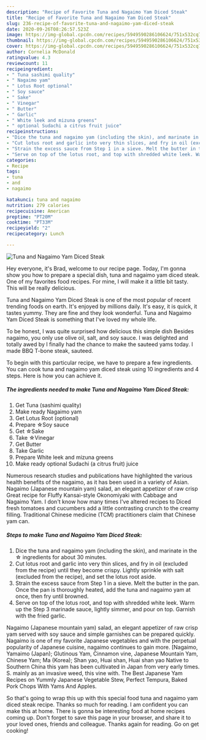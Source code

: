 ```yaml
---
description: "Recipe of Favorite Tuna and Nagaimo Yam Diced Steak"
title: "Recipe of Favorite Tuna and Nagaimo Yam Diced Steak"
slug: 236-recipe-of-favorite-tuna-and-nagaimo-yam-diced-steak
date: 2020-09-26T08:26:57.523Z
image: https://img-global.cpcdn.com/recipes/5949590286106624/751x532cq70/tuna-and-nagaimo-yam-diced-steak-recipe-main-photo.jpg
thumbnail: https://img-global.cpcdn.com/recipes/5949590286106624/751x532cq70/tuna-and-nagaimo-yam-diced-steak-recipe-main-photo.jpg
cover: https://img-global.cpcdn.com/recipes/5949590286106624/751x532cq70/tuna-and-nagaimo-yam-diced-steak-recipe-main-photo.jpg
author: Cornelia McDonald
ratingvalue: 4.3
reviewcount: 11
recipeingredient:
- " Tuna sashimi quality"
- " Nagaimo yam"
- " Lotus Root optional"
- " Soy sauce"
- " Sake"
- " Vinegar"
- " Butter"
- " Garlic"
- " White leek and mizuna greens"
- " optional Sudachi a citrus fruit juice"
recipeinstructions:
- "Dice the tuna and nagaimo yam (including the skin), and marinate in the ☆ ingredients for about 30 minutes."
- "Cut lotus root and garlic into very thin slices, and fry in oil (excluded from the recipe) until they become crispy. Lightly sprinkle with salt (excluded from the recipe), and set the lotus root aside."
- "Strain the excess sauce from Step 1 in a sieve. Melt the butter in the pan. Once the pan is thoroughly heated, add the tuna and nagaimo yam at once, then fry until browned."
- "Serve on top of the lotus root, and top with shredded white leek. Warm up the Step 3 marinade sauce, lightly simmer, and pour on top. Garnish with the fried garlic."
categories:
- Recipe
tags:
- tuna
- and
- nagaimo

katakunci: tuna and nagaimo 
nutrition: 279 calories
recipecuisine: American
preptime: "PT20M"
cooktime: "PT33M"
recipeyield: "2"
recipecategory: Lunch

---
```



![Tuna and Nagaimo Yam Diced Steak](https://img-global.cpcdn.com/recipes/5949590286106624/751x532cq70/tuna-and-nagaimo-yam-diced-steak-recipe-main-photo.jpg)

Hey everyone, it's Brad, welcome to our recipe page. Today, I'm gonna show you how to prepare a special dish, tuna and nagaimo yam diced steak. One of my favorites food recipes. For mine, I will make it a little bit tasty. This will be really delicious.

Tuna and Nagaimo Yam Diced Steak is one of the most popular of recent trending foods on earth. It's enjoyed by millions daily. It's easy, it is quick, it tastes yummy. They are fine and they look wonderful. Tuna and Nagaimo Yam Diced Steak is something that I've loved my whole life.

To be honest, I was quite surprised how delicious this simple dish Besides nagaimo, you only use olive oil, salt, and soy sauce. I was delighted and totally awed by I finally had the chance to make the sauteed yams today. I made BBQ T-bone steak, sauteed.


To begin with this particular recipe, we have to prepare a few ingredients. You can cook tuna and nagaimo yam diced steak using 10 ingredients and 4 steps. Here is how you can achieve it.

<!--inarticleads1-->

##### The ingredients needed to make Tuna and Nagaimo Yam Diced Steak:

1. Get  Tuna (sashimi quality)
1. Make ready  Nagaimo yam
1. Get  Lotus Root (optional)
1. Prepare  ☆Soy sauce
1. Get  ☆Sake
1. Take  ☆Vinegar
1. Get  Butter
1. Take  Garlic
1. Prepare  White leek and mizuna greens
1. Make ready  optional Sudachi (a citrus fruit) juice


Numerous research studies and publications have highlighted the various health benefits of the nagaimo, as it has been used in a variety of Asian. Nagaimo (Japanese mountain yam) salad, an elegant appetizer of raw crisp Great recipe for Fluffy Kansai-style Okonomiyaki with Cabbage and Nagaimo Yam. I don&#39;t know how many times I&#39;ve altered recipes to Diced fresh tomatoes and cucumbers add a little contrasting crunch to the creamy filling. Traditional Chinese medicine (TCM) practitioners claim that Chinese yam can. 

<!--inarticleads2-->

##### Steps to make Tuna and Nagaimo Yam Diced Steak:

1. Dice the tuna and nagaimo yam (including the skin), and marinate in the ☆ ingredients for about 30 minutes.
1. Cut lotus root and garlic into very thin slices, and fry in oil (excluded from the recipe) until they become crispy. Lightly sprinkle with salt (excluded from the recipe), and set the lotus root aside.
1. Strain the excess sauce from Step 1 in a sieve. Melt the butter in the pan. Once the pan is thoroughly heated, add the tuna and nagaimo yam at once, then fry until browned.
1. Serve on top of the lotus root, and top with shredded white leek. Warm up the Step 3 marinade sauce, lightly simmer, and pour on top. Garnish with the fried garlic.


Nagaimo (Japanese mountain yam) salad, an elegant appetizer of raw crisp yam served with soy sauce and simple garnishes can be prepared quickly. Nagaimo is one of my favorite Japanese vegetables and with the perpetual popularity of Japanese cuisine, nagaimo continues to gain more. [Nagaimo, Yamaimo (Japan); Glutinous Yam, Cinnamon vine, Japanese Mountain Yam, Chinese Yam; Ma (Korea); Shan yao, Huai shan, Huai shan yao Native to Southern China this yam has been cultivated in Japan from very early times. S. mainly as an invasive weed, this vine with. The Best Japanese Yam Recipes on Yummly Japanese Vegetable Stew, Perfect Tempura, Baked Pork Chops With Yams And Apples. 

So that's going to wrap this up with this special food tuna and nagaimo yam diced steak recipe. Thanks so much for reading. I am confident you can make this at home. There is gonna be interesting food at home recipes coming up. Don't forget to save this page in your browser, and share it to your loved ones, friends and colleague. Thanks again for reading. Go on get cooking!
